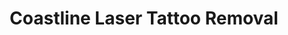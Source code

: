 ---
title: "Coastline Laser Tattoo Removal"
url: /duncan/coastline-laser-tattoo-removal/
shop: tattoo
---